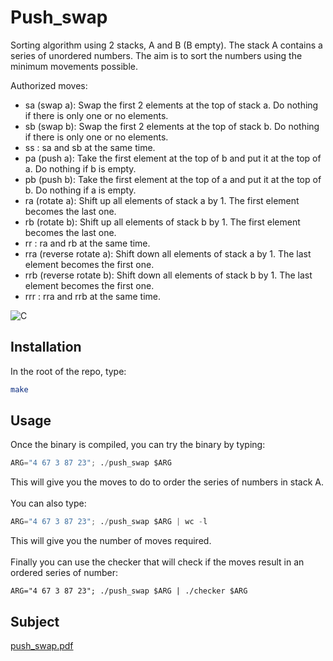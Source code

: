 # Push_swap

Sorting algorithm using 2 stacks, A and B (B empty).
The stack A contains a series of unordered numbers. The aim is to sort the numbers using the minimum movements possible.

Authorized moves:
- sa (swap a): Swap the first 2 elements at the top of stack a. Do nothing if there is only one or no elements.</br>
- sb (swap b): Swap the first 2 elements at the top of stack b. Do nothing if there is only one or no elements.</br>
- ss : sa and sb at the same time.</br>
- pa (push a): Take the first element at the top of b and put it at the top of a. Do nothing if b is empty.</br>
- pb (push b): Take the first element at the top of a and put it at the top of b. Do nothing if a is empty.</br>
- ra (rotate a): Shift up all elements of stack a by 1. The first element becomes the last one.</br>
- rb (rotate b): Shift up all elements of stack b by 1. The first element becomes the last one.</br>
- rr : ra and rb at the same time.</br>
- rra (reverse rotate a): Shift down all elements of stack a by 1. The last element becomes the first one.</br>
- rrb (reverse rotate b): Shift down all elements of stack b by 1. The last element becomes the first one.</br>
- rrr : rra and rrb at the same time.</br>

![C](https://img.shields.io/badge/C-00599C?style=for-the-badge&logo=c&logoColor=white)

## Installation

In the root of the repo, type:

```bash
make
```

## Usage

Once the binary is compiled, you can try the binary by typing:
```python
ARG="4 67 3 87 23"; ./push_swap $ARG
```
This will give you the moves to do to order the series of numbers in stack A.</br></br>
You can also type:
```python
ARG="4 67 3 87 23"; ./push_swap $ARG | wc -l
```
This will give you the number of moves required.</br></br>
Finally you can use the checker that will check if the moves result in an ordered series of number:
```python$ARG
ARG="4 67 3 87 23"; ./push_swap $ARG | ./checker $ARG
```
## Subject
[push_swap.pdf](https://github.com/pnielly/push_swap/files/8934139/push_swap.pdf)
